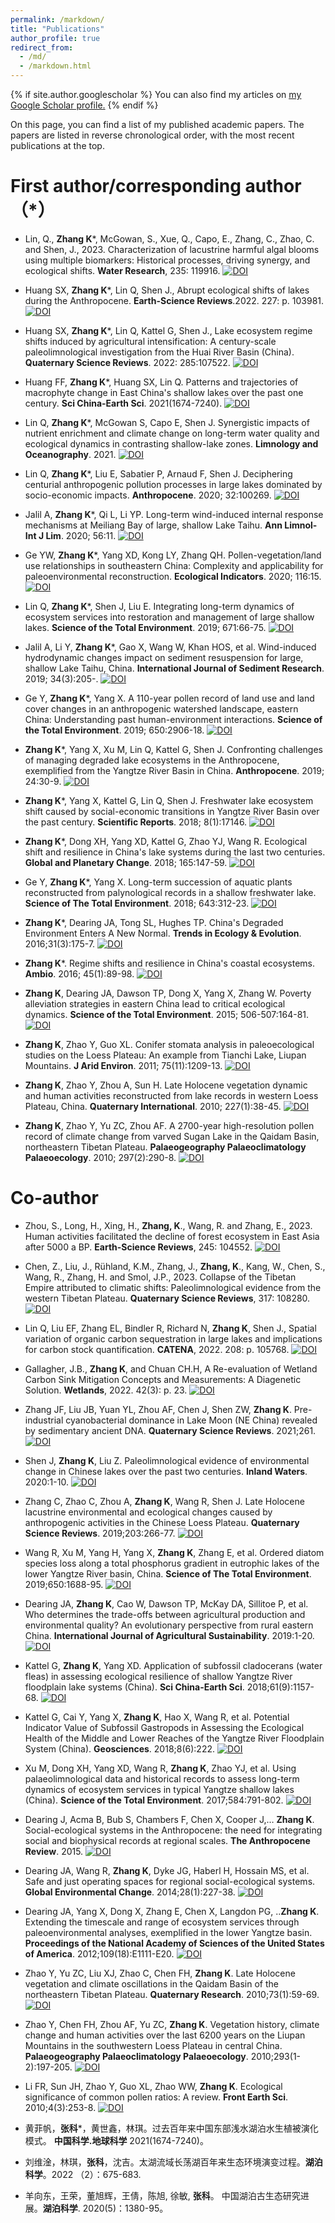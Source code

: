 ```yaml
---
permalink: /markdown/
title: "Publications"
author_profile: true
redirect_from: 
  - /md/
  - /markdown.html
---
```


{% if site.author.googlescholar %}
You can also find my articles on <u><a href="https://scholar.google.com/citations?user=8DTFIfgAAAAJ&hl=en">my Google Scholar profile</a>.</u>
{% endif %}


On this page, you can find a list of my published academic papers. The papers are listed in reverse chronological order, with the most recent publications at the top.

# First author/corresponding author（*）

- Lin, Q., **Zhang K***, McGowan, S., Xue, Q., Capo, E., Zhang, C., Zhao, C. and Shen, J., 2023. Characterization of lacustrine harmful algal blooms using multiple biomarkers: Historical processes, driving synergy, and ecological shifts. **Water Research**, 235: 119916. [![DOI](https://img.shields.io/badge/DOI-10.1016%2Fj.watres.2023.119916-blue)](https://doi.org/10.1016/j.watres.2023.119916)

- Huang SX, **Zhang K***, Lin Q, Shen J., Abrupt ecological shifts of lakes during the Anthropocene. **Earth-Science Reviews**.2022. 227: p. 103981. [![DOI](https://img.shields.io/badge/DOI-10.1016%2Fj.earscirev.2022.103981-blue)](https://doi.org/10.1016/j.earscirev.2022.103981)
  
- Huang SX, **Zhang K***, Lin Q, Kattel G, Shen J., Lake ecosystem regime shifts induced by agricultural intensification: A century-scale paleolimnological investigation from the Huai River Basin (China). **Quaternary Science Reviews**. 2022: 285:107522. [![DOI](https://img.shields.io/badge/DOI-10.1016%2Fj.quascirev.2022.107522-blue)](https://doi.org/10.1016/j.quascirev.2022.107522)

- Huang FF, **Zhang K***, Huang SX, Lin Q. Patterns and trajectories of macrophyte change in East China's shallow lakes over the past one century. **Sci China-Earth Sci**. 2021(1674-7240). [![DOI](https://img.shields.io/badge/DOI-10.1007%2Fs11430--020--9806--9-blue)](https://doi.org/10.1007/s11430-020-9806-9)
  
- Lin Q, **Zhang K***, McGowan S, Capo E, Shen J. Synergistic impacts of nutrient enrichment and climate change on long-term water quality and ecological dynamics in contrasting shallow-lake zones. **Limnology and Oceanography**. 2021. [![DOI](https://img.shields.io/badge/DOI-10.1002%2Flno.11878-blue)](https://doi.org/10.1002/lno.11878)

- Lin Q, **Zhang K***, Liu E, Sabatier P, Arnaud F, Shen J. Deciphering centurial anthropogenic pollution processes in large lakes dominated by socio-economic impacts. **Anthropocene**. 2020; 32:100269. [![DOI](https://img.shields.io/badge/DOI-10.1016%2Fj.ancene.2020.100269-blue)](https://doi.org/10.1016/j.ancene.2020.100269)

- Jalil A, **Zhang K***, Qi L, Li YP. Long-term wind-induced internal response mechanisms at Meiliang Bay of large, shallow Lake Taihu. **Ann Limnol-Int J Lim**. 2020; 56:11. [![DOI](https://img.shields.io/badge/DOI-10.1051%2Flimn%2F2019026-blue)](https://doi.org/10.1051/limn/2019026)

- Ge YW, **Zhang K***, Yang XD, Kong LY, Zhang QH. Pollen-vegetation/land use relationships in southeastern China: Complexity and applicability for paleoenvironmental reconstruction. **Ecological Indicators**. 2020; 116:15. [![DOI](https://img.shields.io/badge/DOI-10.1016%2Fj.ecolind.2020.106523-blue)](https://doi.org/10.1016/j.ecolind.2020.106523)

- Lin Q, **Zhang K***, Shen J, Liu E. Integrating long-term dynamics of ecosystem services into restoration and management of large shallow lakes. **Science of the Total Environment**. 2019; 671:66-75. [![DOI](https://img.shields.io/badge/DOI-10.1016%2Fj.scitotenv.2019.03.307-blue)](https://doi.org/10.1016/j.scitotenv.2019.03.307)

- Jalil A, Li Y, **Zhang K***, Gao X, Wang W, Khan HOS, et al. Wind-induced hydrodynamic changes impact on sediment resuspension for large, shallow Lake Taihu, China. **International Journal of Sediment Research**. 2019; 34(3):205-. [![DOI](https://img.shields.io/badge/DOI-10.1016%2Fj.ijsrc.2018.11.003-blue)](https://doi.org/10.1016/j.ijsrc.2018.11.003)

- Ge Y, **Zhang K***, Yang X. A 110-year pollen record of land use and land cover changes in an anthropogenic watershed landscape, eastern China: Understanding past human-environment interactions. **Science of the Total Environment**. 2019; 650:2906-18. [![DOI](https://img.shields.io/badge/DOI-10.1016%2Fj.scitotenv.2018.10.058-blue)](https://doi.org/10.1016/j.scitotenv.2018.10.058)

- **Zhang K***, Yang X, Xu M, Lin Q, Kattel G, Shen J. Confronting challenges of managing degraded lake ecosystems in the Anthropocene, exemplified from the Yangtze River Basin in China. **Anthropocene**. 2019; 24:30-9. [![DOI](https://img.shields.io/badge/DOI-10.1016%2Fj.ancene.2018.11.001-blue)](https://doi.org/10.1016/j.ancene.2018.11.001)

- **Zhang K***, Yang X, Kattel G, Lin Q, Shen J. Freshwater lake ecosystem shift caused by social-economic transitions in Yangtze River Basin over the past century. **Scientific Reports**. 2018; 8(1):17146. [![DOI](https://img.shields.io/badge/DOI-10.1038%2Fs41598--018--35482--5-blue)](https://doi.org/10.1038/s41598-018-35482-5)

- **Zhang K***, Dong XH, Yang XD, Kattel G, Zhao YJ, Wang R. Ecological shift and resilience in China's lake systems during the last two centuries. **Global and Planetary Change**. 2018; 165:147-59. [![DOI](https://img.shields.io/badge/DOI-10.1016%2Fj.gloplacha.2018.03.013-blue)](https://doi.org/10.1016/j.gloplacha.2018.03.013)

- Ge Y, **Zhang K***, Yang X. Long-term succession of aquatic plants reconstructed from palynological records in a shallow freshwater lake. **Science of The Total Environment**. 2018; 643:312-23. [![DOI](https://img.shields.io/badge/DOI-10.1016%2Fj.scitotenv.2018.06.203-blue)](https://doi.org/10.1016/j.scitotenv.2018.06.203)

- **Zhang K***, Dearing JA, Tong SL, Hughes TP. China's Degraded Environment Enters A New Normal. **Trends in Ecology & Evolution**. 2016;31(3):175-7. [![DOI](https://img.shields.io/badge/DOI-10.1016%2Fj.tree.2015.12.002-blue)](https://doi.org/10.1016/j.tree.2015.12.002)

- **Zhang K***. Regime shifts and resilience in China's coastal ecosystems. **Ambio**. 2016; 45(1):89-98. [![DOI](https://img.shields.io/badge/DOI-10.1007%2Fs13280--015--0692--2-blue)](https://doi.org/10.1007/s13280-015-0692-2)

- **Zhang K**, Dearing JA, Dawson TP, Dong X, Yang X, Zhang W. Poverty alleviation strategies in eastern China lead to critical ecological dynamics. **Science of the Total Environment**. 2015; 506-507:164-81. [![DOI](https://img.shields.io/badge/DOI-10.1016%2Fj.scitotenv.2014.10.096-blue)](https://doi.org/10.1016/j.scitotenv.2014.10.096)

- **Zhang K**, Zhao Y, Guo XL. Conifer stomata analysis in paleoecological studies on the Loess Plateau: An example from Tianchi Lake, Liupan Mountains. **J Arid Environ**. 2011; 75(11):1209-13. [![DOI](https://img.shields.io/badge/DOI-10.1016%2Fj.jaridenv.2011.04.023-blue)](https://doi.org/10.1016/j.jaridenv.2011.04.023)

- **Zhang K**, Zhao Y, Zhou A, Sun H. Late Holocene vegetation dynamic and human activities reconstructed from lake records in western Loess Plateau, China. **Quaternary International**. 2010; 227(1):38-45. [![DOI](https://img.shields.io/badge/DOI-10.1016%2Fj.quaint.2010.04.019-blue)](https://doi.org/10.1016/j.quaint.2010.04.019)

- **Zhang K**, Zhao Y, Yu ZC, Zhou AF. A 2700-year high-resolution pollen record of climate change from varved Sugan Lake in the Qaidam Basin, northeastern Tibetan Plateau. **Palaeogeography Palaeoclimatology Palaeoecology**. 2010; 297(2):290-8. [![DOI](https://img.shields.io/badge/DOI-10.1016%2Fj.palaeo.2010.08.008-blue)](https://doi.org/10.1016/j.palaeo.2010.08.008)

# Co-author

- Zhou, S., Long, H., Xing, H., **Zhang, K**., Wang, R. and Zhang, E., 2023. Human activities facilitated the decline of forest ecosystem in East Asia after 5000 a BP. **Earth-Science Reviews**, 245: 104552. [![DOI](https://img.shields.io/badge/DOI-10.1016%2Fj.earscirev.2023.104552-blue)](https://doi.org/10.1016/j.earscirev.2023.104552)

- Chen, Z., Liu, J., Rühland, K.M., Zhang, J., **Zhang, K**., Kang, W., Chen, S., Wang, R., Zhang, H. and Smol, J.P., 2023. Collapse of the Tibetan Empire attributed to climatic shifts: Paleolimnological evidence from the western Tibetan Plateau. **Quaternary Science Reviews**, 317: 108280. [![DOI](https://img.shields.io/badge/DOI-10.1016%2Fj.quascirev.2023.108280-blue)](https://doi.org/10.1016/j.quascirev.2023.108280)

- Lin Q, Liu EF, Zhang EL, Bindler R, Richard N, **Zhang K**, Shen J., Spatial variation of organic carbon sequestration in large lakes and implications for carbon stock quantification. **CATENA**, 2022. 208: p. 105768. [![DOI](https://img.shields.io/badge/DOI-10.1016%2Fj.catena.2021.105768-blue)](https://doi.org/10.1016/j.catena.2021.105768)

- Gallagher, J.B., **Zhang K**, and Chuan CH.H, A Re-evaluation of Wetland Carbon Sink Mitigation Concepts and Measurements: A Diagenetic Solution. **Wetlands**, 2022. 42(3): p. 23. [![DOI](https://img.shields.io/badge/DOI-10.1007%2Fs13157--022--01539--5-blue)](https://doi.org/10.1007/s13157-022-01539-5)

- Zhang JF, Liu JB, Yuan YL, Zhou AF, Chen J, Shen ZW, **Zhang K**. Pre-industrial cyanobacterial dominance in Lake Moon (NE China) revealed by sedimentary ancient DNA. **Quaternary Science Reviews**. 2021;261. [![DOI](https://img.shields.io/badge/DOI-10.1016%2Fj.quascirev.2021.106966-blue)](https://doi.org/10.1016/j.quascirev.2021.106966)

- Shen J, **Zhang K**, Liu Z. Paleolimnological evidence of environmental change in Chinese lakes over the past two centuries. **Inland Waters**. 2020:1-10. [![DOI](https://img.shields.io/badge/DOI-10.1080%2F20442041.2019.1657348-blue)](https://doi.org/10.1080/20442041.2019.1657348)

- Zhang C, Zhao C, Zhou A, **Zhang K**, Wang R, Shen J. Late Holocene lacustrine environmental and ecological changes caused by anthropogenic activities in the Chinese Loess Plateau. **Quaternary Science Reviews**. 2019;203:266-77. [![DOI](https://img.shields.io/badge/DOI-10.1016%2Fj.quascirev.2018.11.020-blue)](https://doi.org/10.1016/j.quascirev.2018.11.020)

- Wang R, Xu M, Yang H, Yang X, **Zhang K**, Zhang E, et al. Ordered diatom species loss along a total phosphorus gradient in eutrophic lakes of the lower Yangtze River basin, China. **Science of The Total Environment**. 2019;650:1688-95. [![DOI](https://img.shields.io/badge/DOI-10.1016%2Fj.scitotenv.2018.09.328-blue)](https://doi.org/10.1016/j.scitotenv.2018.09.328)

- Dearing JA, **Zhang K**, Cao W, Dawson TP, McKay DA, Sillitoe P, et al. Who determines the trade-offs between agricultural production and environmental quality? An evolutionary perspective from rural eastern China. **International Journal of Agricultural Sustainability**. 2019:1-20. [![DOI](https://img.shields.io/badge/DOI-10.1080%2F14735903.2019.1667141-blue)](https://doi.org/10.1080/14735903.2019.1667141)

- Kattel G, **Zhang K**, Yang XD. Application of subfossil cladocerans (water fleas) in assessing ecological resilience of shallow Yangtze River floodplain lake systems (China). **Sci China-Earth Sci**. 2018;61(9):1157-68. [![DOI](https://img.shields.io/badge/DOI-10.1007%2Fs11430--017--9218--6-blue)](https://doi.org/10.1007/s11430-017-9218-6)

- Kattel G, Cai Y, Yang X, **Zhang K**, Hao X, Wang R, et al. Potential Indicator Value of Subfossil Gastropods in Assessing the Ecological Health of the Middle and Lower Reaches of the Yangtze River Floodplain System (China). **Geosciences**. 2018;8(6):222. [![DOI](https://img.shields.io/badge/DOI-10.3390%2Fgeosciences8060222-blue)](https://doi.org/10.3390/geosciences8060222)

- Xu M, Dong XH, Yang XD, Wang R, **Zhang K**, Zhao YJ, et al. Using palaeolimnological data and historical records to assess long-term dynamics of ecosystem services in typical Yangtze shallow lakes (China). **Science of the Total Environment**. 2017;584:791-802. [![DOI](https://img.shields.io/badge/DOI-10.1016%2Fj.scitotenv.2017.01.118-blue)](https://doi.org/10.1016/j.scitotenv.2017.01.118)

- Dearing J, Acma B, Bub S, Chambers F, Chen X, Cooper J,… **Zhang K**. Social-ecological systems in the Anthropocene: the need for integrating social and biophysical records at regional scales. **The Anthropocene Review**. 2015. [![DOI](https://img.shields.io/badge/DOI-10.1177%2F2053019615579128-blue)](https://doi.org/10.1177/2053019615579128)

- Dearing JA, Wang R, **Zhang K**, Dyke JG, Haberl H, Hossain MS, et al. Safe and just operating spaces for regional social-ecological systems. **Global Environmental Change**. 2014;28(1):227-38. [![DOI](https://img.shields.io/badge/DOI-10.1016%2Fj.gloenvcha.2014.06.012-blue)](https://doi.org/10.1016/j.gloenvcha.2014.06.012)

- Dearing JA, Yang X, Dong X, Zhang E, Chen X, Langdon PG, ..**Zhang K**. Extending the timescale and range of ecosystem services through paleoenvironmental analyses, exemplified in the lower Yangtze basin. **Proceedings of the National Academy of Sciences of the United States of America**. 2012;109(18):E1111-E20. [![DOI](https://img.shields.io/badge/DOI-10.1073%2Fpnas.1118263109-blue)](https://doi.org/10.1073/pnas.1118263109)

- Zhao Y, Yu ZC, Liu XJ, Zhao C, Chen FH, **Zhang K**. Late Holocene vegetation and climate oscillations in the Qaidam Basin of the northeastern Tibetan Plateau. **Quaternary Research**. 2010;73(1):59-69. [![DOI](https://img.shields.io/badge/DOI-10.1016%2Fj.yqres.2008.11.007-blue)](https://doi.org/10.1016/j.yqres.2008.11.007)

- Zhao Y, Chen FH, Zhou AF, Yu ZC, **Zhang K**. Vegetation history, climate change and human activities over the last 6200 years on the Liupan Mountains in the southwestern Loess Plateau in central China. **Palaeogeography Palaeoclimatology Palaeoecology**. 2010;293(1-2):197-205. [![DOI](https://img.shields.io/badge/DOI-10.1016%2Fj.palaeo.2010.05.020-blue)](https://doi.org/10.1016/j.palaeo.2010.05.020)

- Li FR, Sun JH, Zhao Y, Guo XL, Zhao WW, **Zhang K**. Ecological significance of common pollen ratios: A review. **Front Earth Sci**. 2010;4(3):253-8. [![DOI](https://img.shields.io/badge/DOI-10.1007%2Fs11707--010--0112--7-blue)](https://doi.org/10.1007/s11707-010-0112-7)

- 黄菲帆，**张科***，黄世鑫，林琪。过去百年来中国东部浅水湖泊水生植被演化模式。 **中国科学.地球科学** 2021(1674-7240)。

- 刘维淦，林琪，**张科**，沈吉。太湖流域长荡湖百年来生态环境演变过程。**湖泊科学**。2022 （2）：675-683.

- 羊向东，王荣，董旭辉，王倩，陈旭, 徐敏, **张科**。 中国湖泊古生态研究进展。**湖泊科学**. 2020(5)：1380-95。
